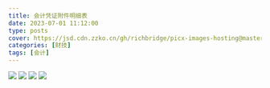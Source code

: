 ```yaml
---
title: 会计凭证附件明细表
date: 2023-07-01 11:12:00
type: posts
cover: https://jsd.cdn.zzko.cn/gh/richbridge/picx-images-hosting@master/thumbnail/audit.jpg
categories: [财技]
tags: [会计]
---
```


![](https://mmbiz.qpic.cn/sz_mmbiz_jpg/iaOa0bssKstTWkjFVOVLTBNVMHUMPmPKfHIYAUialjZicHRcheRV8NQwSpEtic7WqEg0a1RheYv1Swp3SyjlTXbHyg/640?wx_fmt=jpeg&wxfrom=5&wx_lazy=1&wx_co=1)
![](https://mmbiz.qpic.cn/sz_mmbiz_jpg/iaOa0bssKstTWkjFVOVLTBNVMHUMPmPKftotHu0M9U47jwPQkX56OLJcS6QRdGhGCmqbyBWxRECwia31a495NWMg/640?wx_fmt=jpeg&wxfrom=5&wx_lazy=1&wx_co=1)
![](https://mmbiz.qpic.cn/sz_mmbiz_jpg/iaOa0bssKstTWkjFVOVLTBNVMHUMPmPKfhc3ia4z7wFrJbKa1ibLiaKnULhNj25KBjD9iccibDb0QVgoZOTbv4b12aEg/640?wx_fmt=jpeg&wxfrom=5&wx_lazy=1&wx_co=1)
![](https://mmbiz.qpic.cn/sz_mmbiz_jpg/iaOa0bssKstTWkjFVOVLTBNVMHUMPmPKfyiaBAg4bvVzVMmlDgcnl9mcWF0CRT1ic2Ufy0Pz0Bsox7MmqWU5ibMiaaw/640?wx_fmt=jpeg&wxfrom=5&wx_lazy=1&wx_co=1)
